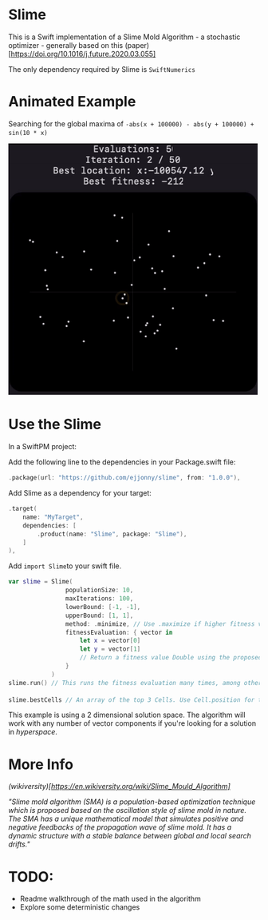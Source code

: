 # Slime

This is a Swift implementation of a Slime Mold Algorithm - a stochastic optimizer - generally based on this (paper)[https://doi.org/10.1016/j.future.2020.03.055]

The only dependency required by Slime is `SwiftNumerics`

# Animated Example
Searching for the global maxima of 
`-abs(x + 100000) - abs(y + 100000) + sin(10 * x)`

 <img src="/ex1.gif?raw=true" width="500px">

# Use the Slime

In a SwiftPM project:

Add the following line to the dependencies in your Package.swift file:

```swift
.package(url: "https://github.com/ejjonny/slime", from: "1.0.0"),
```

Add Slime as a dependency for your target:

```swift
.target(
    name: "MyTarget", 
    dependencies: [
        .product(name: "Slime", package: "Slime"),
    ]
),
```

Add `import Slime`to your swift file.

```swift
var slime = Slime(
                populationSize: 10,
                maxIterations: 100,
                lowerBound: [-1, -1],
                upperBound: [1, 1],
                method: .minimize, // Use .maximize if higher fitness values are better
                fitnessEvaluation: { vector in
                    let x = vector[0]
                    let y = vector[1]
                    // Return a fitness value Double using the proposed vector
                }
            )
slime.run() // This runs the fitness evaluation many times, among other busy work, & will usually be expensive

slime.bestCells // An array of the top 3 Cells. Use Cell.position for the associated vectors
```

This example is using a 2 dimensional solution space. The algorithm will work with any number of vector components if you're looking for a solution in *hyperspace*.

# More Info

*(wikiversity)[https://en.wikiversity.org/wiki/Slime_Mould_Algorithm]*

*"Slime mold algorithm (SMA) is a population-based optimization technique which is proposed based on the oscillation style of slime mold in nature. The SMA has a unique mathematical model that simulates positive and negative feedbacks of the propagation wave of slime mold. It has a dynamic structure with a stable balance between global and local search drifts."*

# TODO:

- Readme walkthrough of the math used in the algorithm
- Explore some deterministic changes
